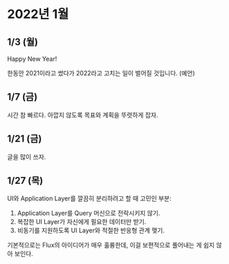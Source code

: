 # 2022년 1월

## 1/3 (월)

Happy New Year!

한동안 2021이라고 썼다가 2022라고 고치는 일이 벌어질 것입니다. (예언)

## 1/7 (금)

시간 참 빠르다.
아깝지 않도록 목표와 계획을 뚜렷하게 잡자.

## 1/21 (금)

글을 많이 쓰자.

## 1/27 (목)

UI와 Application Layer를 깔끔히 분리하려고 할 때 고민인 부분:

1. Application Layer를 Query 머신으로 전락시키지 않기.
1. 복잡한 UI Layer가 자신에게 필요한 데이터만 받기.
1. 비동기를 지원하도록 UI Layer와 적절한 반응형 관계 맺기.

기본적으로는 Flux의 아이디어가 매우 훌륭한데,
이걸 보편적으로 풀어내는 게 쉽지 않아 보인다.
